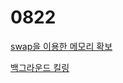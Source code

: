 # 0822

[swap을 이용한 메모리 확보](https://transferhwang.tistory.com/506)

[백그라운드 킬링](https://medium.com/@memoming_/%EB%A6%AC%EB%88%85%EC%8A%A4-%EB%B0%B1%EA%B7%B8%EB%9D%BC%EC%9A%B4%EB%93%9C-%EC%8B%A4%ED%96%89-background-process-on-linux-68a8c7588d8d)


